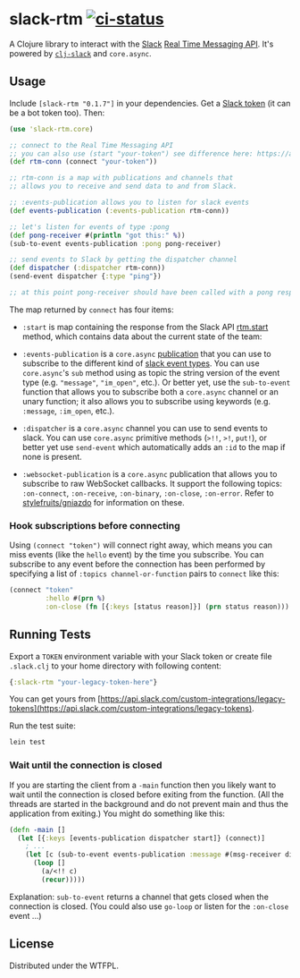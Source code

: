 # slack-rtm [![ci-status](https://travis-ci.org/casidiablo/slack-rtm.svg?branch=master)](https://travis-ci.org/casidiablo/slack-rtm)

A Clojure library to interact with the [Slack][1] [Real Time Messaging API][2].
It's powered by [`clj-slack`][3] and `core.async`.

## Usage

Include `[slack-rtm "0.1.7"]` in your dependencies. Get a
[Slack token][4] (it can be a bot token too).  Then:

```clojure
(use 'slack-rtm.core)

;; connect to the Real Time Messaging API
;; you can also use (start "your-token") see difference here: https://api.slack.com/rtm
(def rtm-conn (connect "your-token"))

;; rtm-conn is a map with publications and channels that
;; allows you to receive and send data to and from Slack.

;; :events-publication allows you to listen for slack events
(def events-publication (:events-publication rtm-conn))

;; let's listen for events of type :pong
(def pong-receiver #(println "got this:" %))
(sub-to-event events-publication :pong pong-receiver)

;; send events to Slack by getting the dispatcher channel
(def dispatcher (:dispatcher rtm-conn))
(send-event dispatcher {:type "ping"})

;; at this point pong-receiver should have been called with a pong response

```

The map returned by `connect` has four items:

- `:start` is map containing the response from the Slack API
  [rtm.start](https://api.slack.com/methods/rtm.start)
  method, which contains data about the current state of the team:

- `:events-publication` is a `core.async` [publication][5] that you can
 use to subscribe to the different kind of [slack event types][6]. You
 can use `core.async`'s `sub` method using as topic the string version
 of the event type (e.g. `"message"`, `"im_open"`, etc.). Or better yet,
 use the `sub-to-event` function that allows you to subscribe both a
 `core.async` channel or an unary function; it also allows you to
 subscribe using keywords (e.g. `:message`, `:im_open`, etc.).

- `:dispatcher` is a `core.async` channel you can use to send events to
slack. You can use `core.async` primitive methods (`>!!`, `>!`, `put!`),
or better yet use `send-event` which automatically adds an `:id` to
the map if none is present.

- `:websocket-publication` is a `core.async` publication that allows
you to subscribe to raw WebSocket callbacks. It support the following
topics: `:on-connect`, `:on-receive`, `:on-binary`, `:on-close`, `:on-error`.
Refer to [stylefruits/gniazdo][7] for information on these.

### Hook subscriptions before connecting

Using `(connect "token")` will connect right away, which means you can
miss events (like the `hello` event) by the time you subscribe. You can
subscribe to any event before the connection has been performed by
specifying a list of `:topics channel-or-function` pairs to `connect`
like this:

```clojure
(connect "token"
         :hello #(prn %)
         :on-close (fn [{:keys [status reason]}] (prn status reason)))
```

## Running Tests

Export a `TOKEN` environment variable with your Slack token or create file
```.slack.clj``` to your home directory with following content:

```clojure
{:slack-rtm "your-legacy-token-here"}
```

You can get yours from [https://api.slack.com/custom-integrations/legacy-tokens](https://api.slack.com/custom-integrations/legacy-tokens).

Run the test suite:

```bash
lein test
```

### Wait until the connection is closed

If you are starting the client from a `-main` function then you likely want to wait until the connection is closed before exiting from the function. (All the threads are started in the background and do not prevent main and thus the application from exiting.) You might do something like this:

```clojure
(defn -main []
  (let [{:keys [events-publication dispatcher start]} (connect)]
    ; ...
    (let [c (sub-to-event events-publication :message #(msg-receiver dispatcher %))]
      (loop []
        (a/<!! c)
        (recur)))))
```

Explanation: `sub-to-event` returns a channel that gets closed when the connection is closed.
(You could also use `go-loop` or listen for the `:on-close` event ...)

## License

Distributed under the WTFPL.


  [1]: http://slack.com
  [2]: https://api.slack.com/rtm
  [3]: https://github.com/julienXX/clj-slack
  [4]: https://api.slack.com/tokens
  [5]: https://clojure.github.io/core.async/#clojure.core.async/pub
  [6]: https://api.slack.com/events
  [7]: https://github.com/stylefruits/gniazdo
